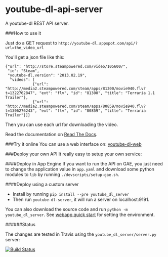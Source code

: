 youtube-dl-api-server
=====================

A youtube-dl REST API server.

###How to use it

Just do a GET request to `http://youtube-dl.appspot.com/api/?url=the_video_url`

You'll get a json file like this:

```
{"url": "http://store.steampowered.com/video/105600/",
 "ie": "Steam", 
 "youtube-dl.version": "2013.02.19",
  "videos": [
  			{"url": "http://media2.steampowered.com/steam/apps/81300/movie940.flv?t=1322762847", "ext": "flv", "id": "81300", "title": "Terraria 1.1 Trailer"}, 
  			{"url": "http://media2.steampowered.com/steam/apps/80859/movie940.flv?t=1306276243", "ext": "flv", "id": "80859", "title": "Terraria Trailer"}]}
```

Then you can use each url for downloading the video.

Read the documentation on [Read The Docs](https://youtube-dl-api-server.readthedocs.org/).

###Try it online
You can use a web interface on: [youtube-dl-web](http://jaimemf.github.com/youtube-dl-web/)

###Deploy your own API
It really easy to setup your own service:

####Deploy in App Engine
If you want to run the API on GAE, you just need to change the application value in `app.yaml` and download some python modules to `lib` by running `./devscripts/setup-gae.sh`.

####Deploy using a custom server

* Install by running `pip install --pre youtube_dl_server`
* Then run `youtube-dl-server`, it will run a server on localhost:9191.

You can also download the source code and run `python -m youtube_dl_server`. See [webapp quick start](http://webapp-improved.appspot.com/tutorials/quickstart.nogae.html) for setting the environment.

######Status

The changes are tested in Travis using the `youtube_dl_server/server.py` server:

[![Build Status](https://travis-ci.org/jaimeMF/youtube-dl-api-server.png?branch=master)](https://travis-ci.org/jaimeMF/youtube-dl-api-server)
